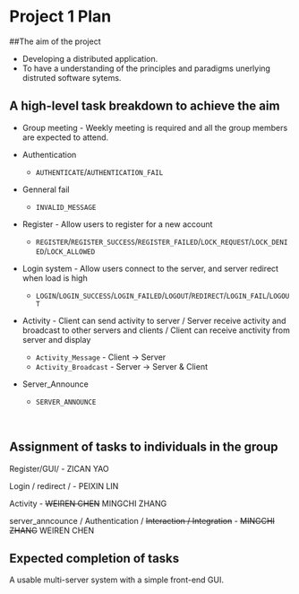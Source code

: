 # Project 1 Plan

##The aim of the project

- Developing a distributed application.
- To have a understanding of the principles and paradigms unerlying distruted software sytems.



## A high-level task breakdown to achieve the aim

- Group meeting - Weekly meeting is required and all the group members are expected to attend.

- Authentication

  - `AUTHENTICATE`/`AUTHENTICATION_FAIL`

- Genneral fail

  - `INVALID_MESSAGE`

- Register - Allow users to register for a new account

  - `REGISTER`/`REGISTER_SUCCESS`/`REGISTER_FAILED`/`LOCK_REQUEST`/`LOCK_DENIED`/`LOCK_ALLOWED`

- Login system - Allow users connect to the server, and server redirect when load is high

  - `LOGIN`/`LOGIN_SUCCESS`/`LOGIN_FAILED`/`LOGOUT`/`REDIRECT`/`LOGIN_FAIL`/`LOGOUT`

- Activity - Client can send activity to server / Server receive activity and broadcast to other servers and clients / Client can receive anctivity from server and display

  - `Activity_Message` - Client -> Server 
  - `Activity_Broadcast` - Server -> Server & Client

- Server_Announce

  - `SERVER_ANNOUNCE`

  ​



## Assignment of tasks to individuals in the group 

Register/GUI/ - ZICAN YAO

Login / redirect / - PEIXIN LIN

Activity - ~~WEIREN CHEN~~ MINGCHI ZHANG

server_anncounce / Authentication / ~~Interaction / Integration~~ - ~~MINGCHI ZHANG~~ WEIREN CHEN



## Expected completion of tasks

A usable multi-server system with a simple front-end GUI.

